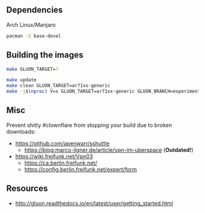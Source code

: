 ## Dependencies
Arch Linux/Manjaro
```sh
pacman -S base-devel
```

## Building the images
```sh
make GLUON_TARGET=?
```

```sh
make update
make clean GLUON_TARGET=ar71xx-generic
make -j$(nproc) V=s GLUON_TARGET=ar71xx-generic GLUON_BRANCH=experimental BROKEN=1
```

## Misc
Prevent shitty #clownflare from stopping your build due to broken downloads:
* https://github.com/apenwarr/sshuttle
  * https://blog.marco-ilgner.de/article/vpn-im-uberspace (**Outdated!**)
* https://wiki.freifunk.net/Vpn03
  * https://ca.berlin.freifunk.net/
  * https://config.berlin.freifunk.net/expert/form

## Resources
* http://gluon.readthedocs.io/en/latest/user/getting_started.html
